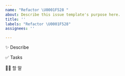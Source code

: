 ```yaml
---
name: "Refactor \U0001F528 "
about: Describe this issue template's purpose here.
title: ''
labels: "Refactor \U0001F528"
assignees: ''

---
```


✨ Describe

✅ Tasks

🙋🏻 할 말
